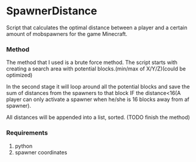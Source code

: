 # SpawnerDistance
Script that calculates the optimal distance between a player and a certain amount of mobspawners for the game Minecraft.
### Method ###
The method that I used is a brute force method.
The script starts with creating a search area with potential blocks.(min/max of X/Y/Z)(could be optimized)

In the second stage it will loop around all the potential blocks and save the sum of distances from the spawners to that block IF the distance<16(A player can only activate a spawner when he/she is 16 blocks away from af spawner).

All distances will be appended into a list, sorted.
(TODO finish the method)
### Requirements ###
1. python
2. spawner coordinates
